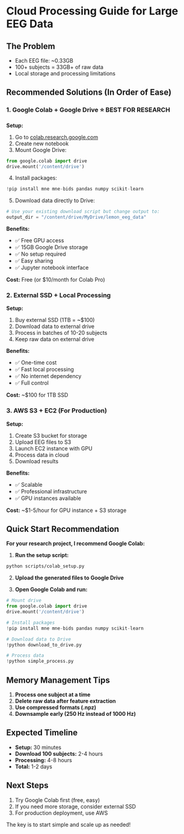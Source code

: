 # Cloud Processing Guide for Large EEG Data

## The Problem
- Each EEG file: ~0.33GB
- 100+ subjects = 33GB+ of raw data
- Local storage and processing limitations

## Recommended Solutions (In Order of Ease)

### 1. **Google Colab + Google Drive** ⭐ **BEST FOR RESEARCH**

**Setup:**
1. Go to [colab.research.google.com](https://colab.research.google.com)
2. Create new notebook
3. Mount Google Drive:
```python
from google.colab import drive
drive.mount('/content/drive')
```
4. Install packages:
```python
!pip install mne mne-bids pandas numpy scikit-learn
```
5. Download data directly to Drive:
```python
# Use your existing download script but change output to:
output_dir = "/content/drive/MyDrive/lemon_eeg_data"
```

**Benefits:**
- ✅ Free GPU access
- ✅ 15GB Google Drive storage
- ✅ No setup required
- ✅ Easy sharing
- ✅ Jupyter notebook interface

**Cost:** Free (or $10/month for Colab Pro)

### 2. **External SSD + Local Processing**

**Setup:**
1. Buy external SSD (1TB = ~$100)
2. Download data to external drive
3. Process in batches of 10-20 subjects
4. Keep raw data on external drive

**Benefits:**
- ✅ One-time cost
- ✅ Fast local processing
- ✅ No internet dependency
- ✅ Full control

**Cost:** ~$100 for 1TB SSD

### 3. **AWS S3 + EC2** (For Production)

**Setup:**
1. Create S3 bucket for storage
2. Upload EEG files to S3
3. Launch EC2 instance with GPU
4. Process data in cloud
5. Download results

**Benefits:**
- ✅ Scalable
- ✅ Professional infrastructure
- ✅ GPU instances available

**Cost:** ~$1-5/hour for GPU instance + S3 storage

## Quick Start Recommendation

**For your research project, I recommend Google Colab:**

1. **Run the setup script:**
```bash
python scripts/colab_setup.py
```

2. **Upload the generated files to Google Drive**

3. **Open Google Colab and run:**
```python
# Mount drive
from google.colab import drive
drive.mount('/content/drive')

# Install packages
!pip install mne mne-bids pandas numpy scikit-learn

# Download data to Drive
!python download_to_drive.py

# Process data
!python simple_process.py
```

## Memory Management Tips

1. **Process one subject at a time**
2. **Delete raw data after feature extraction**
3. **Use compressed formats (.npz)**
4. **Downsample early (250 Hz instead of 1000 Hz)**

## Expected Timeline

- **Setup:** 30 minutes
- **Download 100 subjects:** 2-4 hours
- **Processing:** 4-8 hours
- **Total:** 1-2 days

## Next Steps

1. Try Google Colab first (free, easy)
2. If you need more storage, consider external SSD
3. For production deployment, use AWS

The key is to start simple and scale up as needed! 